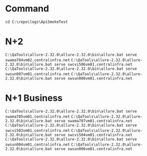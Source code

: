 # Command
`cd C:\repo\logs\ApiSmokeTest`

# N+2
`C:\QaTools\allure-2.32.0\allure-2.32.0\bin\allure.bat serve swama704vm02.centralinfra.net`
`C:\QaTools\allure-2.32.0\allure-2.32.0\bin\allure.bat serve swcvi506vm01.centralinfra.net`
`C:\QaTools\allure-2.32.0\allure-2.32.0\bin\allure.bat serve swsun007vm01.centralinfra.net`
`C:\QaTools\allure-2.32.0\allure-2.32.0\bin\allure.bat serve swsun008vm01.centralinfra.net`

# N+1 Business
`C:\QaTools\allure-2.32.0\allure-2.32.0\bin\allure.bat serve swama705vm01.centralinfra.net`
`C:\QaTools\allure-2.32.0\allure-2.32.0\bin\allure.bat serve swama707vm01.centralinfra.net`
`C:\QaTools\allure-2.32.0\allure-2.32.0\bin\allure.bat serve swcvi503vm01.centralinfra.net`
`C:\QaTools\allure-2.32.0\allure-2.32.0\bin\allure.bat serve swcvi504vm01.centralinfra.net`
`C:\QaTools\allure-2.32.0\allure-2.32.0\bin\allure.bat serve swsun004vm01.centralinfra.net`
`C:\QaTools\allure-2.32.0\allure-2.32.0\bin\allure.bat serve swsun006vm01.centralinfra.net`